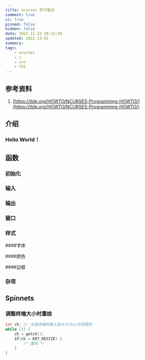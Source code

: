 ```yaml
---
title: ncurses 学习笔记
comment: true
cc: true
pinned: false
hidden: false
date: 2022-11-23 20:12:59
updated: 2022-12-01
summary:
tags:
	- ncurses
	- c
	- c++
	- TUI
---
```


## 参考资料

1. [https://tldp.org/HOWTO/NCURSES-Programming-HOWTO/](https://tldp.org/HOWTO/NCURSES-Programming-HOWTO/)

## 介绍

### Hello World！

## 函数

### 初始化

### 输入

### 输出

### 窗口

### 样式

####字体

####颜色

####边框

### 杂项

## Spinnets

### 调整终端大小时重绘

```C++
int ch; // 注意终端的输入是大于char的范围的
while (1) {
	ch = getch();
	if(ch = KEY_RESIZE) {
		/* 重绘 */
	}
}

```
